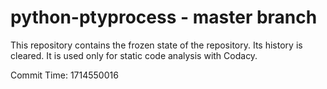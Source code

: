 # python-ptyprocess - master branch

This repository contains the frozen state of the repository.
Its history is cleared. It is used only for static code
analysis with Codacy.

Commit Time: 1714550016